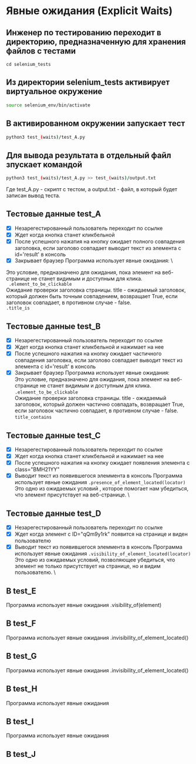 # Явные ожидания (Explicit Waits)

## Инженер по тестированию переходит в директорию, предназначенную для хранения файлов с тестами
```
cd selenium_tests
```
## Из директории selenium_tests активирует виртуальное окружение
```sh
source selenium_env/bin/activate
```
## В активированном окружении запускает тест 
```sh
python3 test_(waits)/test_A.py
```
## Для вывода результата в отдельный файл зпускает командой 
```sh
python3 test_(waits)/test_A.py >> test_(waits)/output.txt
```
Где test_A.py -  скрипт с тестом, а output.txt - файл, в который будет записан вывод теста.



## Тестовые данные test_A

- [x] Незарегестированный пользователь переходит по ссылке
- [x] Ждет когда кнопка станет кликбельной
- [x] После успешного нажатия на кнопку ожидает полного совпадения заголовка, если заголово совпадает выводит текст из элемента с id='result' в консоль
- [x] Закрывает браузер
Программа использует явные ожидания: \

Это условие, предназначено для ожидания, пока элемент на веб-странице не станет видимым и доступным для клика. \
``` .element_to_be_clickable``` \
Ожидание проверки заголовка страницы. title - ожидаемый заголовок, который должен быть точным совпадением, возвращает True, если заголовок совпадает, в противном случае - false. \
```.title_is``` 

## Тестовые данные test_B

- [x] Незарегестированный пользователь переходит по ссылке
- [x] Ждет когда кнопка станет кликбельной и нажимает на нее
- [x] После успешного нажатия на кнопку ожидает частичного совпадения заголовка, если заголово совпадает выводит текст из элемента с id='result' в консоль
- [x] Закрывает браузер
Программа использует явные ожидания: \
Это условие, предназначено для ожидания, пока элемент на веб-странице не станет видимым и доступным для клика. \
```.element_to_be_clickable``` \
Ожидание проверки заголовка страницы. title - ожидаемый заголовок, который должен частично совпадать, возвращает True, если заголовок частично совпадает, в противном случае - false. \
```title_contains```

## Тестовые данные test_C
- [x] Незарегестированный пользователь переходит по ссылке
- [x] Ждет когда кнопка станет кликбельной и нажимает на нее
- [x] После успешного нажатия на кнопку ожидает появления элемента с class="BMH21YY"
- [X] Выводит текст из появившегося элеммента в консоль
Программа использует явные ожидания
```.presence_of_element_located(locator)``` \
Это одно из ожидаемых условий , которое помогает нам убедиться, что элемент присутствует на веб-странице. \

## Тестовые данные test_D
- [x] Незарегестированный пользователь переходит по ссылке
- [x] Ждет когда элемент с ID="qQm9y1rk" появится на странице и виден пользователю
- [x] Выводит текст из появившегося элеммента в консоль
Программа использует явные ожидания
```.visibility_of_element_located(locator)``` \
Это одно из ожидаемых условий, позволяющее убедиться, что элемент не только присутствует на странице, но и видим пользователю. \

##  В test_E
Программа использует явные ожидания  .visibility_of(element)

##  В test_F
Программа использует явные ожидания  .invisibility_of_element_located()

##  В test_G
Программа использует явные ожидания  .invisibility_of_element_located()

##  В test_H
Программа использует явные ожидания 
##  В test_I
Программа использует явные ожидания 
##  В test_J

